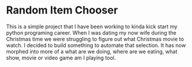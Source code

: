 # Random Item Chooser
This is a simple project that I have been working to kinda kick start my python programing career.  When I was dating my now wife during the Christmas time we were struggling to figure out what Christmas movie to watch.  I decided to build something to automate that selection.   It has now morphed into more of a what are we doing, where are we eating, what show, movie or video game am I playing tool.   
